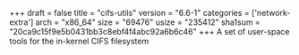 +++
draft = false
title = "cifs-utils"
version = "6.6-1"
categories = ['network-extra']
arch = "x86_64"
size = "69476"
usize = "235412"
sha1sum = "20ca9c15f9e5b0431bb3c8ebf4f4abc92a6b6c46"
+++
A set of user-space tools for the in-kernel CIFS filesystem